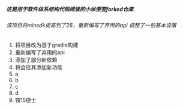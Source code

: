##### 这是用于软件体系结构代码阅读的小米便签forked仓库
###### 该项目将minsdk提高到了26，重新编写了弃用的api 调整了一些基本设置
1. 将项目改为基于gradle构建
2. 重新编写了弃用的api
3. 添加了部分新依赖
4. 将会往其添加新功能
5. a
6. b
7. c
8. d
9. 镑15便士